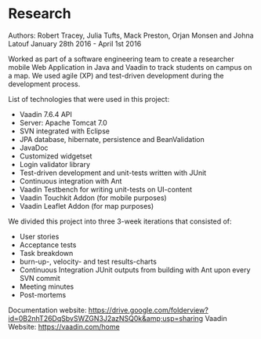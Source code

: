 # Research
Authors: Robert Tracey, Julia Tufts, Mack Preston, Orjan Monsen and Johna Latouf
January 28th 2016 - April 1st 2016

Worked as part of a software engineering team to create a researcher mobile Web Application in Java and Vaadin 
to track students on campus on a map. We used agile (XP) and test-driven development during the development process.

List of technologies that were used in this project:
- Vaadin 7.6.4 API
- Server: Apache Tomcat 7.0
- SVN integrated with Eclipse
- JPA database, hibernate, persistence and BeanValidation
- JavaDoc
- Customized widgetset
- Login validator library
- Test-driven development and unit-tests written with JUnit
- Continuous integration with Ant
- Vaadin Testbench for writing unit-tests on UI-content
- Vaadin Touchkit Addon (for mobile purposes)
- Vaadin Leaflet Addon (for map purposes)

We divided this project into three 3-week iterations that consisted of:
- User stories
- Acceptance tests 
- Task breakdown
- burn-up-, velocity- and test results-charts
- Continuous Integration JUnit outputs from building with Ant upon every SVN commit
- Meeting minutes
- Post-mortems

Documentation website: https://drive.google.com/folderview?id=0B2nhT26DqSbvSWZGN3J2azNSQ0k&amp;usp=sharing
Vaadin Website: https://vaadin.com/home
